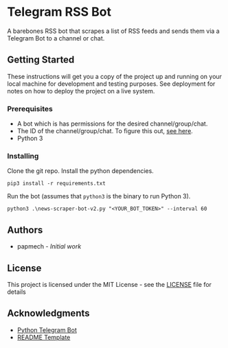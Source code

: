 # Telegram RSS Bot

A barebones RSS bot that scrapes a list of RSS feeds and sends them via a Telegram Bot to a channel or chat.

## Getting Started

These instructions will get you a copy of the project up and running on your local machine for development and testing purposes. See deployment for notes on how to deploy the project on a live system.

### Prerequisites

- A bot which is has permissions for the desired channel/group/chat.
- The ID of the channel/group/chat. To figure this out, [see here](https://stackoverflow.com/questions/36099709/how-get-right-telegram-channel-id/45577616).
- Python 3

### Installing

Clone the git repo. Install the python dependencies.

```
pip3 install -r requirements.txt
```

Run the bot (assumes that ```python3``` is the binary to run Python 3).

```
python3 .\news-scraper-bot-v2.py "<YOUR_BOT_TOKEN>" --interval 60
```

## Authors

* papmech - *Initial work* 

## License

This project is licensed under the MIT License - see the [LICENSE](LICENSE) file for details

## Acknowledgments

* [Python Telegram Bot](https://github.com/python-telegram-bot/python-telegram-bot)
* [README Template](https://gist.github.com/PurpleBooth/109311bb0361f32d87a2)

